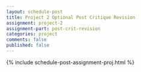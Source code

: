 ```yaml
---
layout: schedule-post
title: Project 2 Optional Post Critique Revision
assignment: project-2
assignment-part: post-crit-revision
categories: project
comments: false
published: false
---
```

{% include schedule-post-assignment-proj.html %}

